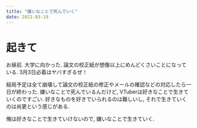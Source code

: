 ```yaml
---
title: "嫌いなことで死んでいく"
date: 2021-03-19
---
```


# 起きて
お昼前. 大学に向かった. 論文の校正紙が想像以上にめんどくさいことになっている. 3月3日必着はヤバすぎるぜ！

結局予定は全て崩壊して論文の校正紙の修正やメールの確認などの対応したら一日が終わった. 嫌いなことで死んでいるんだけど, VTuberは好きなことで生きていくのですごい. 好きなものを好きでいられるのは難しいし, それで生きていくのは尚更という感じがある.

俺は好きなことで生きていけないので, 嫌いなことで生きていく.